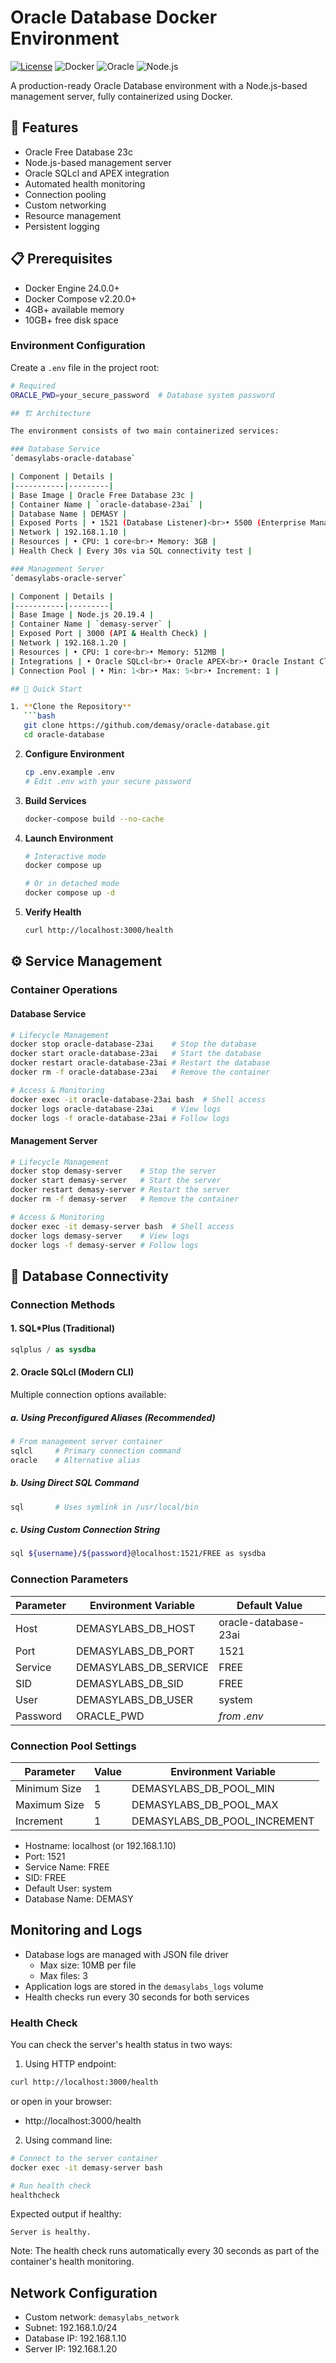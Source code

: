 # Oracle Database Docker Environment

[![License](https://img.shields.io/badge/license-MIT-blue.svg)](LICENSE)
![Docker](https://img.shields.io/badge/docker-%230db7ed.svg?style=flat&logo=docker&logoColor=white)
![Oracle](https://img.shields.io/badge/Oracle-F80000?style=flat&logo=oracle&logoColor=white)
![Node.js](https://img.shields.io/badge/node.js-6DA55F?style=flat&logo=node.js&logoColor=white)

A production-ready Oracle Database environment with a Node.js-based management server, fully containerized using Docker.

## 🎯 Features

- Oracle Free Database 23c
- Node.js-based management server
- Oracle SQLcl and APEX integration
- Automated health monitoring
- Connection pooling
- Custom networking
- Resource management
- Persistent logging

## 📋 Prerequisites

- Docker Engine 24.0.0+
- Docker Compose v2.20.0+
- 4GB+ available memory
- 10GB+ free disk space

### Environment Configuration
Create a `.env` file in the project root:
```bash
# Required
ORACLE_PWD=your_secure_password  # Database system password

## 🏗 Architecture

The environment consists of two main containerized services:

### Database Service
`demasylabs-oracle-database`

| Component | Details |
|-----------|---------|
| Base Image | Oracle Free Database 23c |
| Container Name | `oracle-database-23ai` |
| Database Name | DEMASY |
| Exposed Ports | • 1521 (Database Listener)<br>• 5500 (Enterprise Manager Express) |
| Network | 192.168.1.10 |
| Resources | • CPU: 1 core<br>• Memory: 3GB |
| Health Check | Every 30s via SQL connectivity test |

### Management Server
`demasylabs-oracle-server`

| Component | Details |
|-----------|---------|
| Base Image | Node.js 20.19.4 |
| Container Name | `demasy-server` |
| Exposed Port | 3000 (API & Health Check) |
| Network | 192.168.1.20 |
| Resources | • CPU: 1 core<br>• Memory: 512MB |
| Integrations | • Oracle SQLcl<br>• Oracle APEX<br>• Oracle Instant Client 23.7 |
| Connection Pool | • Min: 1<br>• Max: 5<br>• Increment: 1 |

## 🚀 Quick Start

1. **Clone the Repository**
   ```bash
   git clone https://github.com/demasy/oracle-database.git
   cd oracle-database
   ```

2. **Configure Environment**
   ```bash
   cp .env.example .env
   # Edit .env with your secure password
   ```

3. **Build Services**
   ```bash
   docker-compose build --no-cache
   ```

4. **Launch Environment**
   ```bash
   # Interactive mode
   docker compose up

   # Or in detached mode
   docker compose up -d
   ```

5. **Verify Health**
   ```bash
   curl http://localhost:3000/health
   ```

## ⚙️ Service Management

### Container Operations

#### Database Service
```bash
# Lifecycle Management
docker stop oracle-database-23ai    # Stop the database
docker start oracle-database-23ai   # Start the database
docker restart oracle-database-23ai # Restart the database
docker rm -f oracle-database-23ai   # Remove the container

# Access & Monitoring
docker exec -it oracle-database-23ai bash  # Shell access
docker logs oracle-database-23ai    # View logs
docker logs -f oracle-database-23ai # Follow logs
```

#### Management Server
```bash
# Lifecycle Management
docker stop demasy-server    # Stop the server
docker start demasy-server   # Start the server
docker restart demasy-server # Restart the server
docker rm -f demasy-server   # Remove the container

# Access & Monitoring
docker exec -it demasy-server bash  # Shell access
docker logs demasy-server    # View logs
docker logs -f demasy-server # Follow logs
```

## 🔌 Database Connectivity

### Connection Methods

#### 1. SQL*Plus (Traditional)
```sql
sqlplus / as sysdba
```

#### 2. Oracle SQLcl (Modern CLI)
Multiple connection options available:

##### a. Using Preconfigured Aliases (Recommended)
```bash
# From management server container
sqlcl     # Primary connection command
oracle    # Alternative alias
```

##### b. Using Direct SQL Command
```bash
sql       # Uses symlink in /usr/local/bin
```

##### c. Using Custom Connection String
```bash
sql ${username}/${password}@localhost:1521/FREE as sysdba
```

### Connection Parameters

| Parameter | Environment Variable | Default Value |
|-----------|---------------------|---------------|
| Host | DEMASYLABS_DB_HOST | oracle-database-23ai |
| Port | DEMASYLABS_DB_PORT | 1521 |
| Service | DEMASYLABS_DB_SERVICE | FREE |
| SID | DEMASYLABS_DB_SID | FREE |
| User | DEMASYLABS_DB_USER | system |
| Password | ORACLE_PWD | *from .env* |

### Connection Pool Settings

| Parameter | Value | Environment Variable |
|-----------|-------|---------------------|
| Minimum Size | 1 | DEMASYLABS_DB_POOL_MIN |
| Maximum Size | 5 | DEMASYLABS_DB_POOL_MAX |
| Increment | 1 | DEMASYLABS_DB_POOL_INCREMENT |
- Hostname: localhost (or 192.168.1.10)
- Port: 1521
- Service Name: FREE
- SID: FREE
- Default User: system
- Database Name: DEMASY

## Monitoring and Logs
- Database logs are managed with JSON file driver
  - Max size: 10MB per file
  - Max files: 3
- Application logs are stored in the `demasylabs_logs` volume
- Health checks run every 30 seconds for both services

### Health Check
You can check the server's health status in two ways:

1. Using HTTP endpoint:
```bash
curl http://localhost:3000/health
```
or open in your browser:
- http://localhost:3000/health

2. Using command line:
```bash
# Connect to the server container
docker exec -it demasy-server bash

# Run health check
healthcheck
```
Expected output if healthy:
```
Server is healthy.
```

Note: The health check runs automatically every 30 seconds as part of the container's health monitoring.

## Network Configuration
- Custom network: `demasylabs_network`
- Subnet: 192.168.1.0/24
- Database IP: 192.168.1.10
- Server IP: 192.168.1.20

